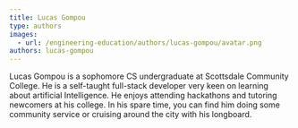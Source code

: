 ```yaml
---
title: Lucas Gompou
type: authors
images:
  - url: /engineering-education/authors/lucas-gompou/avatar.png
authors: lucas-gompou
---
```

Lucas Gompou is a sophomore CS undergraduate at Scottsdale Community College. He is a self-taught full-stack developer very keen on learning about artificial Intelligence. He enjoys attending hackathons and tutoring newcomers at his college. In his spare time,  you can find him doing some community service or cruising around the city with his longboard.
